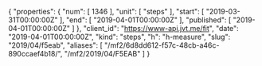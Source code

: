 {
  "properties": {
    "num": [
      1346
    ],
    "unit": [
      "steps"
    ],
    "start": [
      "2019-03-31T00:00:00Z"
    ],
    "end": [
      "2019-04-01T00:00:00Z"
    ],
    "published": [
      "2019-04-01T00:00:00Z"
    ]
  },
  "client_id": "https://www-api.jvt.me/fit",
  "date": "2019-04-01T00:00:00Z",
  "kind": "steps",
  "h": "h-measure",
  "slug": "2019/04/f5eab",
  "aliases": [
    "/mf2/6d8dd612-f57c-48cb-a46c-890ccaef4b18/",
    "/mf2/2019/04/F5EAB"
  ]
}
